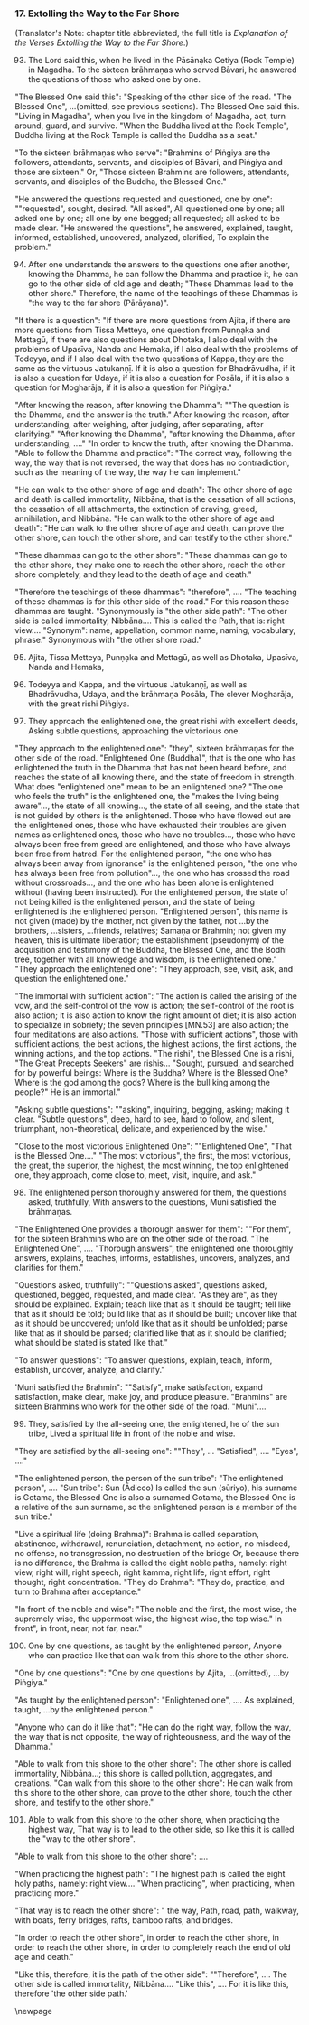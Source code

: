 ### 17. Extolling the Way to the Far Shore

(Translator's Note: chapter title abbreviated, the full title is
_Explanation of the Verses Extolling the Way to the Far Shore_.)

93. The Lord said this, when he lived in the Pāsānạka Cetiya (Rock Temple) in Magadha.
To the sixteen brāhmaṇas who served Bāvari, he answered the questions of those
    who asked one by one.

"The Blessed One said this": "Speaking of the other side of the road. "The
Blessed One", ...(omitted, see previous sections). The Blessed One said this.
"Living in Magadha", when you live in the kingdom of Magadha, act, turn around,
guard, and survive. "When the Buddha lived at the Rock Temple", Buddha living at
the Rock Temple is called the Buddha as a seat."

"To the sixteen brāhmaṇas who serve": "Brahmins of Piṅgiya are the followers,
attendants, servants, and disciples of Bāvari, and Piṅgiya and those are
sixteen." Or, "Those sixteen Brahmins are followers, attendants, servants, and
disciples of the Buddha, the Blessed One."

"He answered the questions requested and questioned, one by one": ""requested",
sought, desired. "All asked", All questioned one by one; all asked one by one;
all one by one begged; all requested; all asked to be made clear. "He answered
the questions", he answered, explained, taught, informed, established,
uncovered, analyzed, clarified, To explain the problem."

94. After one understands the answers to the questions one after another,
    knowing the Dhamma, he can follow the Dhamma and practice it, he can go to
    the other side of old age and death;
"These Dhammas lead to the other shore." Therefore, the name of the teachings of
these Dhammas is "the way to the far shore (Pārāyana)".

"If there is a question": "If there are more questions from Ajita, if there are
more questions from Tissa Metteya, one question from Punṇạka and Mettagū, if
there are also questions about Dhotaka, I also deal with the problems of
Upasīva, Nanda and Hemaka, if I also deal with the problems of Todeyya, and if I
also deal with the two questions of Kappa, they are the same as the virtuous
Jatukanṇị̄. If it is also a question for Bhadrāvudha, if it is also a question
for Udaya, if it is also a question for Posāla, if it is also a question for
Mogharāja, if it is also a question for Piṅgiya."

"After knowing the reason, after knowing the Dhamma": ""The question is the
Dhamma, and the answer is the truth." After knowing the reason, after
understanding, after weighing, after judging, after separating, after
clarifying." "After knowing the Dhamma", "after knowing the Dhamma, after
understanding, ...." "In order to know the truth, after knowing the Dhamma.
"Able to follow the Dhamma and practice": "The correct way, following the way,
the way that is not reversed, the way that does has no contradiction, such as
the meaning of the way, the way he can implement."

"He can walk to the other shore of age and death": The other shore of age and
death is called immortality, Nibbāna, that is the cessation of all actions, the
cessation of all attachments, the extinction of craving, greed, annihilation,
and Nibbāna. "He can walk to the other shore of age and death": "He can walk to
the other shore of age and death, can prove the other shore, can touch the other
shore, and can testify to the other shore."

"These dhammas can go to the other shore": "These dhammas can go to the other
shore, they make one to reach the other shore, reach the other shore completely,
and they lead to the death of age and death."

"Therefore the teachings of these dhammas": "therefore", .... "The teaching of
these dhammas  is for this other side of the road." For this reason these
dhammas are taught. "Synonymously is "the other side path": "The other side is
called immortality, Nibbāna.... This is called the Path, that is: right view....
"Synonym": name, appellation, common name, naming, vocabulary, phrase."
Synonymous with "the other shore road."

95. Ajita, Tissa Metteya, Punṇạka and Mettagū,
as well as Dhotaka, Upasīva, Nanda and Hemaka,

96. Todeyya and Kappa, and the virtuous Jatukanṇị̄,
as well as Bhadrāvudha, Udaya, and the brāhmaṇa Posāla,
The clever Mogharāja, with the great rishi Piṅgiya.

97. They approach the enlightened one, the great rishi with excellent deeds,
Asking subtle questions, approaching the victorious one.

"They approach to the enlightened one": "they", sixteen brāhmaṇas for the other
side of the road. "Enlightened One (Buddha)", that is the one who has
enlightened the truth in the Dhamma that has not been heard before, and reaches
the state of all knowing there, and the state of freedom in strength. What does
"enlightened one" mean to be an enlightened one? "The one who feels the truth"
is the enlightened one, the "makes the living being aware"..., the state of all
knowing..., the state of all seeing, and the state that is not guided by others
is the enlightened. Those who have flowed out are the enlightened ones, those
who have exhausted their troubles are given names as enlightened ones, those who
have no troubles..., those who have always been free from greed are enlightened,
and those who have always been free from hatred. For the enlightened person,
"the one who has always been away from ignorance" is the enlightened person,
"the one who has always been free from pollution"..., the one who has crossed
the road without crossroads..., and the one who has been alone is enlightened
without (having been instructed). For the enlightened person, the state of not
being killed is the enlightened person, and the state of being enlightened is
the enlightened person. "Enlightened person", this name is not given (made) by
the mother, not given by the father, not ...by the brothers, ...sisters,
...friends, relatives; Samaṇa or Brahmin; not given my heaven, this is ultimate
liberation; the establishment (pseudonym) of the acquisition and testimony of
the Buddha, the Blessed One, and the Bodhi tree, together with all knowledge and
wisdom, is the enlightened one." "They approach the enlightened one": "They
approach, see, visit, ask, and question the enlightened one."

"The immortal with sufficient action": "The action is called the arising of the
vow, and the self-control of the vow is action; the self-control of the root is
also action; it is also action to know the right amount of diet; it is also
action to specialize in sobriety; the seven principles [MN.53] are also action;
the four meditations are also actions. "Those with sufficient actions", those
with sufficient actions, the best actions, the highest actions, the first
actions, the winning actions, and the top actions. "The rishi", the Blessed One
is a rishi, "The Great Precepts Seekers" are rishis... "Sought, pursued, and
searched for by powerful beings: Where is the Buddha? Where is the Blessed One?
Where is the god among the gods? Where is the bull king among the people?" He is
an immortal."

"Asking subtle questions": ""asking", inquiring, begging, asking; making it
clear. "Subtle questions", deep, hard to see, hard to follow, and silent,
triumphant, non-theoretical, delicate, and experienced by the wise."

"Close to the most victorious Enlightened One": ""Enlightened One", "That is the
Blessed One...." "The most victorious", the first, the most victorious, the
great, the superior, the highest, the most winning, the top enlightened one,
they approach, come close to, meet, visit, inquire, and ask."

98. The enlightened person thoroughly answered for them, the questions asked,
    truthfully,
With answers to the questions, Muni satisfied the brāhmaṇas.

"The Enlightened One provides a thorough answer for them": ""For them", for the
sixteen Brahmins who are on the other side of the road. "The Enlightened One",
.... "Thorough answers", the enlightened one thoroughly answers, explains,
teaches, informs, establishes, uncovers, analyzes, and clarifies for them."

"Questions asked, truthfully": ""Questions asked", questions asked, questioned,
begged, requested, and made clear. "As they are", as they should be explained.
Explain; teach like that as it should be taught; tell like that as it should be
told; build like that as it should be built; uncover like that as it should be
uncovered; unfold like that as it should be unfolded; parse like that as it
should be parsed; clarified like that as it should be clarified; what should be
stated is stated like that."

"To answer questions": "To answer questions, explain, teach, inform, establish,
uncover, analyze, and clarify."

'Muni satisfied the Brahmin": ""Satisfy", make satisfaction, expand
satisfaction, make clear, make joy, and produce pleasure. "Brahmins" are sixteen
Brahmins who work for the other side of the road. "Muni"....

99. They, satisfied by the all-seeing one, the enlightened, he of the sun tribe,
Lived a spiritual life in front of the noble and wise.

"They are satisfied by the all-seeing one": ""They", ... "Satisfied", ....
"Eyes", ...."

"The enlightened person, the person of the sun tribe": "The enlightened person",
.... "Sun tribe": Sun (Ādicco) Is called the sun (sūriyo), his surname is
Gotama, the Blessed One is also a surnamed Gotama, the Blessed One is a
relative of the sun surname, so the enlightened person is a member of the sun
tribe."

"Live a spiritual life (doing Brahma)": Brahma is called separation, abstinence,
withdrawal, renunciation, detachment, no action, no misdeed, no offense, no
transgression, no destruction of the bridge Or, because there is no difference,
the Brahma is called the eight noble paths, namely: right view, right will,
right speech, right kamma, right life, right effort, right thought, right
concentration. "They do Brahma": "They do, practice, and turn to Brahma after
acceptance."

"In front of the noble and wise": "The noble and the first, the most wise, the
supremely wise, the uppermost wise, the highest wise, the top wise." In front",
in front, near, not far, near."

100. One by one questions, as taught by the enlightened person,
Anyone who can practice like that can walk from this shore to the other shore.

"One by one questions": "One by one questions by Ajita, ...(omitted), ...by
Piṅgiya."

"As taught by the enlightened person": "Enlightened one", .... As explained,
taught, ...by the enlightened person."

"Anyone who can do it like that": "He can do the right way, follow the way, the
way that is not opposite, the way of righteousness, and the way of the Dhamma."

"Able to walk from this shore to the other shore": The other shore is called
immortality, Nibbāna...; this shore is called pollution, aggregates, and
creations. "Can walk from this shore to the other shore": He can walk from this
shore to the other shore, can prove to the other shore, touch the other shore,
and testify to the other shore."

101. Able to walk from this shore to the other shore, when practicing the
     highest way,
That way is to lead to the other side, so like this it is called the "way to the
    other shore".

"Able to walk from this shore to the other shore": ....

"When practicing the highest path": "The highest path is called the eight holy
paths, namely: right view.... "When practicing", when practicing, when
practicing more."

"That way is to reach the other shore": " the way, Path, road, path, walkway,
with boats, ferry bridges, rafts, bamboo rafts, and bridges.

"In order to reach the other shore", in order to reach the other shore, in order
to reach the other shore, in order to completely reach the end of old age and death."

"Like this, therefore, it is the path of the other side": ""Therefore", .... The
other side is called immortality, Nibbāna.... "Like this", .... For it is like
this, therefore 'the other side path.'

\newpage
